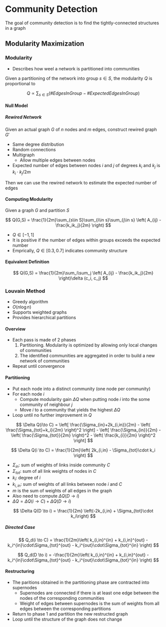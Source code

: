 # Community Detection

The goal of community detection is to find the tightly-connected structures in a graph

## Modularity Maximization

### Modularity

- Describes how weel a network is partitioned into communities

Given a partitioning of the network into group $s \in S$, the modularity $Q$ is proportional to

$$ Q \propto \sum_{s\in S}(\#EdgesInGroup - \#ExpectedEdgesInGroup) $$

#### Null Model

##### Rewired Network

Given an actual graph $G$ of $n$ nodes and $m$ edges, construct rewired graph $G'$

- Same degree distribution
- Random connections
- Multigraph
  - Allow multiple edges between nodes
- Expected number of edges between nodes $i$ and $j$ of degrees $k_i$ and $k_j$ is $k_i\cdot k_j/2m$

Then we can use the rewired network to estimate the expected number of edges

#### Computing Modularity

Given a graph $G$ and partition $S$

$$ Q(G,S) = \frac{1}{2m}\sum_{s\in S}\sum_{i\in s}\sum_{j\in s} \left( A_{ij} - \frac{k_ik_j}{2m} \right) $$

- $Q \in [-1, 1]$
- It is positive if the number of edges within groups exceeds the expected number
- Emprically, $Q \in [0.3,0.7]$ indicates community structure

#### Equivalent Definition

$$ Q(G,S) = \frac{1}{2m}\sum_i\sum_j \left( A_{ij} - \frac{k_ik_j}{2m} \right)\delta (c_i, c_j) $$

### Louvain Method

- Greedy algorithm
- $O(n\log n)$
- Supports weighted graphs
- Provides hierarchical partitions

#### Overview

- Each pass is made of 2 phases
  1. Partitioning. Modularity is optimized by allowing only local changes of communities
  2. The identified communities are aggregated in order to build a new network of communities
- Repeat until convergence

#### Partitioning

- Put each node into a distinct community (one node per community)
- For each node $i$
  - Compute modularity gain $\Delta Q$ when putting node $i$ into the some community of neighbour $j$
  - Move $i$ to a community that yields the highest $\Delta Q$
- Loop until no further improvement in $Q$

$$ \Delta Q(i\to C) = \left[ \frac{\Sigma_{in}+2k_{i,in}}{2m} - \left( \frac{\Sigma_{tot}+k_i}{2m} \right)^2 \right] - \left[ \frac{\Sigma_{in}}{2m} - \left( \frac{\Sigma_{tot}}{2m} \right)^2 - \left( \frac{k_{i}}{2m} \right)^2 \right] $$

$$ \Delta Q(i \to C) = \frac{1}{2m}\left( 2k_{i,in} - \Sigma_{tot}\cdot k_i \right) $$

- $\Sigma_{in}$: sum of weights of links inside community $C$
- $\Sigma_{tot}$: sum of all link weights of nodes in $C$
- $k_i$: degree of $i$
- $k_{i,in}$: sum of weights of all links between node $i$ and $C$
- $m$ is the sum of weights of all edges in the graph
- Also need to compute $\Delta Q(D \to i)$
- $\Delta Q = \Delta Q (i\to C) + \Delta Q (D\to i)$

$$ \Delta Q(D \to i) = \frac{1}{2m} \left(-2k_{i,in} + \Sigma_{tot}\cdot k_i\right) $$

##### Directed Case

$$ Q_d(i \to C) = \frac{1}{2m}\left( k_{i,in}^{in} + k_{i,in}^{out} - k_i^{in}\cdot\Sigma_{tot}^{out} - k_i^{out}\cdot\Sigma_{tot}^{in} \right) $$

$$ Q_d(D \to i) = -\frac{1}{2m}\left( k_{i,in}^{in} + k_{i,in}^{out} - k_i^{in}\cdot\Sigma_{tot}^{out} - k_i^{out}\cdot\Sigma_{tot}^{in} \right) $$

#### Restructuring

- The paritions obtained in the partitioning phase are contracted into supernodes
  - Supernodes are connected if there is at least one edge between the nodes of the corresponding communities
  - Weight of edges between supernodes is the sum of weights from all edges between the corresponding partitions
- Return to phase 1 and partition the new restructed graph
- Loop until the structure of the graph does not change
